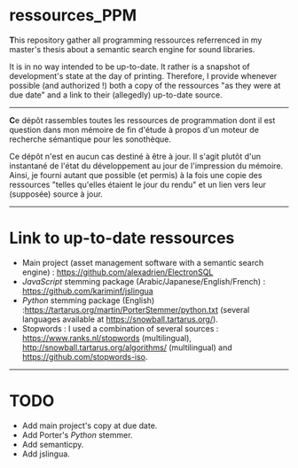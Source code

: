 # ressources_PPM
**T**his repository gather all programming ressources referrenced in my master's thesis about a semantic search engine for sound libraries.

It is in no way intended to be up-to-date. It rather is a snapshot of development's state at the day of printing. Therefore, I provide whenever possible (and authorized !) both a copy of the ressources "as they were at due date" and a link to their (allegedly) up-to-date source.

----

**C**e dépôt rassembles toutes les ressources de programmation dont il est question dans mon mémoire de fin d'étude à propos d'un moteur de recherche sémantique pour les sonothèque.

Ce dépôt n'est en aucun cas destiné à être à jour. Il s'agit plutôt d'un instantané de l'état du développement au jour de l'impression du mémoire. Ainsi, je fourni autant que possible (et permis) à la fois une copie des ressources "telles qu'elles étaient le jour du rendu" et un lien vers leur (supposée) source à jour.

---

# Link to up-to-date ressources

 - Main project (asset management software with a semantic search engine) : https://github.com/alexadrien/ElectronSQL
 - _JavaScript_ stemming package (Arabic/Japanese/English/French) : https://github.com/kariminf/jslingua
 - _Python_ stemming package (English) :https://tartarus.org/martin/PorterStemmer/python.txt (several languages available at https://snowball.tartarus.org/).
 - Stopwords : I used a combination of several sources : https://www.ranks.nl/stopwords (multilingual), http://snowball.tartarus.org/algorithms/ (multilingual) and https://github.com/stopwords-iso.

---

# TODO

 - Add main project's copy at due date.
 - Add Porter's _Python_ stemmer.
 - Add semanticpy.
 - Add jslingua.
